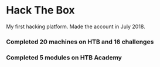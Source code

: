 # Hack The Box

My first hacking platform. Made the account in July 2018.

### Completed 20 machines on HTB and 16 challenges

### Completed 5 modules on HTB Academy